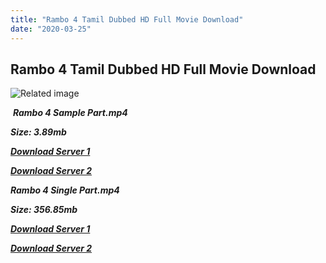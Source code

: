 ```yaml
---
title: "Rambo 4 Tamil Dubbed HD Full Movie Download"
date: "2020-03-25"
---
```


## Rambo 4 Tamil Dubbed HD Full Movie Download

![Related image](https://i.gzn.jp/img/2007/10/19/rambo4_poster/rambo4_poster.jpg) 

 _**Rambo 4 Sample Part.mp4**_

_**Size: 3.89mb**_

[_**Download Server 1**_](http://du.wetransfer.vip/files/Tamil{fd620c6e78cfff08ebfb4d2d3131a235617ba7e0206610644c5f25f325d4dc51}20Dubbed{fd620c6e78cfff08ebfb4d2d3131a235617ba7e0206610644c5f25f325d4dc51}20Movies/Tamil{fd620c6e78cfff08ebfb4d2d3131a235617ba7e0206610644c5f25f325d4dc51}20Dubbed{fd620c6e78cfff08ebfb4d2d3131a235617ba7e0206610644c5f25f325d4dc51}20Collections/Rambo{fd620c6e78cfff08ebfb4d2d3131a235617ba7e0206610644c5f25f325d4dc51}20Movie{fd620c6e78cfff08ebfb4d2d3131a235617ba7e0206610644c5f25f325d4dc51}20Collections/Rambo{fd620c6e78cfff08ebfb4d2d3131a235617ba7e0206610644c5f25f325d4dc51}204/Rambo{fd620c6e78cfff08ebfb4d2d3131a235617ba7e0206610644c5f25f325d4dc51}204{fd620c6e78cfff08ebfb4d2d3131a235617ba7e0206610644c5f25f325d4dc51}20Sample{fd620c6e78cfff08ebfb4d2d3131a235617ba7e0206610644c5f25f325d4dc51}20HD.mp4)

[_**Download Server 2**_](http://du.wetransfer.vip/files/Tamil{fd620c6e78cfff08ebfb4d2d3131a235617ba7e0206610644c5f25f325d4dc51}20Dubbed{fd620c6e78cfff08ebfb4d2d3131a235617ba7e0206610644c5f25f325d4dc51}20Movies/Tamil{fd620c6e78cfff08ebfb4d2d3131a235617ba7e0206610644c5f25f325d4dc51}20Dubbed{fd620c6e78cfff08ebfb4d2d3131a235617ba7e0206610644c5f25f325d4dc51}20Collections/Rambo{fd620c6e78cfff08ebfb4d2d3131a235617ba7e0206610644c5f25f325d4dc51}20Movie{fd620c6e78cfff08ebfb4d2d3131a235617ba7e0206610644c5f25f325d4dc51}20Collections/Rambo{fd620c6e78cfff08ebfb4d2d3131a235617ba7e0206610644c5f25f325d4dc51}204/Rambo{fd620c6e78cfff08ebfb4d2d3131a235617ba7e0206610644c5f25f325d4dc51}204{fd620c6e78cfff08ebfb4d2d3131a235617ba7e0206610644c5f25f325d4dc51}20Sample{fd620c6e78cfff08ebfb4d2d3131a235617ba7e0206610644c5f25f325d4dc51}20HD.mp4)

_**Rambo 4 Single Part.mp4**_

_**Size: 356.85mb**_

[_**Download Server 1**_](http://du.wetransfer.vip/files/Tamil{fd620c6e78cfff08ebfb4d2d3131a235617ba7e0206610644c5f25f325d4dc51}20Dubbed{fd620c6e78cfff08ebfb4d2d3131a235617ba7e0206610644c5f25f325d4dc51}20Movies/Tamil{fd620c6e78cfff08ebfb4d2d3131a235617ba7e0206610644c5f25f325d4dc51}20Dubbed{fd620c6e78cfff08ebfb4d2d3131a235617ba7e0206610644c5f25f325d4dc51}20Collections/Rambo{fd620c6e78cfff08ebfb4d2d3131a235617ba7e0206610644c5f25f325d4dc51}20Movie{fd620c6e78cfff08ebfb4d2d3131a235617ba7e0206610644c5f25f325d4dc51}20Collections/Rambo{fd620c6e78cfff08ebfb4d2d3131a235617ba7e0206610644c5f25f325d4dc51}204/Rambo{fd620c6e78cfff08ebfb4d2d3131a235617ba7e0206610644c5f25f325d4dc51}204{fd620c6e78cfff08ebfb4d2d3131a235617ba7e0206610644c5f25f325d4dc51}20Single{fd620c6e78cfff08ebfb4d2d3131a235617ba7e0206610644c5f25f325d4dc51}20Part{fd620c6e78cfff08ebfb4d2d3131a235617ba7e0206610644c5f25f325d4dc51}20HD.mp4)

_**[Download Server 2](http://du.wetransfer.vip/files/Tamil{fd620c6e78cfff08ebfb4d2d3131a235617ba7e0206610644c5f25f325d4dc51}20Dubbed{fd620c6e78cfff08ebfb4d2d3131a235617ba7e0206610644c5f25f325d4dc51}20Movies/Tamil{fd620c6e78cfff08ebfb4d2d3131a235617ba7e0206610644c5f25f325d4dc51}20Dubbed{fd620c6e78cfff08ebfb4d2d3131a235617ba7e0206610644c5f25f325d4dc51}20Collections/Rambo{fd620c6e78cfff08ebfb4d2d3131a235617ba7e0206610644c5f25f325d4dc51}20Movie{fd620c6e78cfff08ebfb4d2d3131a235617ba7e0206610644c5f25f325d4dc51}20Collections/Rambo{fd620c6e78cfff08ebfb4d2d3131a235617ba7e0206610644c5f25f325d4dc51}204/Rambo{fd620c6e78cfff08ebfb4d2d3131a235617ba7e0206610644c5f25f325d4dc51}204{fd620c6e78cfff08ebfb4d2d3131a235617ba7e0206610644c5f25f325d4dc51}20Single{fd620c6e78cfff08ebfb4d2d3131a235617ba7e0206610644c5f25f325d4dc51}20Part{fd620c6e78cfff08ebfb4d2d3131a235617ba7e0206610644c5f25f325d4dc51}20HD.mp4)**_
